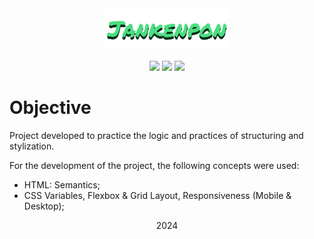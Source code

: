 <div align="center">
  <div>
    <img src="img/jankenpon-logo.png">
  </div>

  <br>

  <div>
    <img src="https://img.shields.io/badge/HTML5-15803d?style=for-the-badge&logo=html5&logoColor=052e16"/>
    <img src="https://img.shields.io/badge/CSS3-15803d?style=for-the-badge&logo=css3&logoColor=052e16"/>
    <img src="https://img.shields.io/badge/JavaScript-15803d?style=for-the-badge&logo=javascript&logoColor=052e16"/>
  </div>
</div>

# Objective

Project developed to practice the logic and practices of structuring and stylization.

For the development of the project, the following concepts were used:
- HTML: Semantics;
- CSS Variables, Flexbox & Grid Layout, Responsiveness (Mobile & Desktop);

<div align="center">
    <span>2024</span>
</div>

